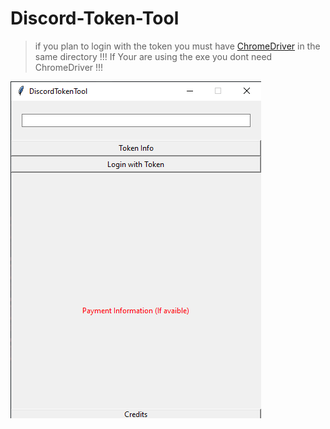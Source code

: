 # Discord-Token-Tool



> if you plan to login with the token you must have [ChromeDriver](https://chromedriver.chromium.org/downloads) in the same directory
> !!! If Your are using the exe you dont need ChromeDriver !!!




![](Screenshot1.png)
